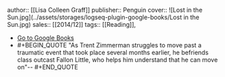 author:: [[Lisa Colleen Graff]]
publisher:: Penguin
cover:: ![Lost in the Sun.jpg](../assets/storages/logseq-plugin-google-books/Lost in the Sun.jpg)
sales:: [[2014/12]]
      tags:: [[Reading]],

- [Go to Google Books](http://books.google.com/books?id=PEmLDQAAQBAJ&dq=intitle:Lost+in+the+Sun&hl=&source=gbs_api)
- #+BEGIN_QUOTE
      "As Trent Zimmerman struggles to move past a traumatic event that took place several months earlier, he befriends class outcast Fallon Little, who helps him understand that he can move on"--
      #+END_QUOTE